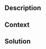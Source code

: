 ## Description

<!--
Thank you for your Pull Request. Please provide a description above and review
the requirements below.

Bug fixes and new features should include tests.

Contributors guide: https://github.com/Valerioageno/tuono/blob/main/CONTRIBUTING.md
-->

## Context

<!--
Explain the context and why you're making that change. What is the problem
you're trying to solve? If a new feature is being added, describe the intended
use case that feature fulfills.
-->

## Solution

<!--
Summarize the solution and provide any necessary context needed to understand
the code change.
-->
